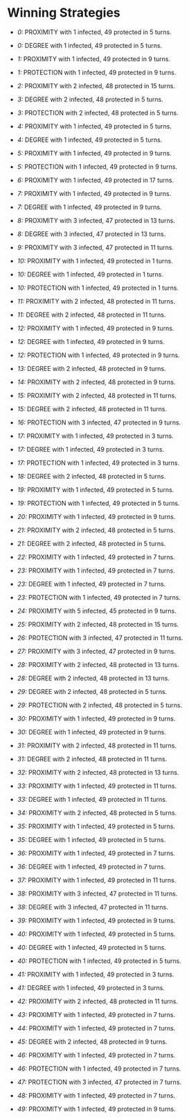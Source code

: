 # Winning Strategies

* _0:_ PROXIMITY with 1 infected, 49 protected in 5 turns.


* _0:_ DEGREE with 1 infected, 49 protected in 5 turns.


* _1:_ PROXIMITY with 1 infected, 49 protected in 9 turns.


* _1:_ PROTECTION with 1 infected, 49 protected in 9 turns.


* _2:_ PROXIMITY with 2 infected, 48 protected in 15 turns.


* _3:_ DEGREE with 2 infected, 48 protected in 5 turns.


* _3:_ PROTECTION with 2 infected, 48 protected in 5 turns.


* _4:_ PROXIMITY with 1 infected, 49 protected in 5 turns.


* _4:_ DEGREE with 1 infected, 49 protected in 5 turns.


* _5:_ PROXIMITY with 1 infected, 49 protected in 9 turns.


* _5:_ PROTECTION with 1 infected, 49 protected in 9 turns.


* _6:_ PROXIMITY with 1 infected, 49 protected in 17 turns.


* _7:_ PROXIMITY with 1 infected, 49 protected in 9 turns.


* _7:_ DEGREE with 1 infected, 49 protected in 9 turns.


* _8:_ PROXIMITY with 3 infected, 47 protected in 13 turns.


* _8:_ DEGREE with 3 infected, 47 protected in 13 turns.


* _9:_ PROXIMITY with 3 infected, 47 protected in 11 turns.


* _10:_ PROXIMITY with 1 infected, 49 protected in 1 turns.


* _10:_ DEGREE with 1 infected, 49 protected in 1 turns.


* _10:_ PROTECTION with 1 infected, 49 protected in 1 turns.


* _11:_ PROXIMITY with 2 infected, 48 protected in 11 turns.


* _11:_ DEGREE with 2 infected, 48 protected in 11 turns.


* _12:_ PROXIMITY with 1 infected, 49 protected in 9 turns.


* _12:_ DEGREE with 1 infected, 49 protected in 9 turns.


* _12:_ PROTECTION with 1 infected, 49 protected in 9 turns.


* _13:_ DEGREE with 2 infected, 48 protected in 9 turns.


* _14:_ PROXIMITY with 2 infected, 48 protected in 9 turns.


* _15:_ PROXIMITY with 2 infected, 48 protected in 11 turns.


* _15:_ DEGREE with 2 infected, 48 protected in 11 turns.


* _16:_ PROTECTION with 3 infected, 47 protected in 9 turns.


* _17:_ PROXIMITY with 1 infected, 49 protected in 3 turns.


* _17:_ DEGREE with 1 infected, 49 protected in 3 turns.


* _17:_ PROTECTION with 1 infected, 49 protected in 3 turns.


* _18:_ DEGREE with 2 infected, 48 protected in 5 turns.


* _19:_ PROXIMITY with 1 infected, 49 protected in 5 turns.


* _19:_ PROTECTION with 1 infected, 49 protected in 5 turns.


* _20:_ PROXIMITY with 1 infected, 49 protected in 9 turns.


* _21:_ PROXIMITY with 2 infected, 48 protected in 5 turns.


* _21:_ DEGREE with 2 infected, 48 protected in 5 turns.


* _22:_ PROXIMITY with 1 infected, 49 protected in 7 turns.


* _23:_ PROXIMITY with 1 infected, 49 protected in 7 turns.


* _23:_ DEGREE with 1 infected, 49 protected in 7 turns.


* _23:_ PROTECTION with 1 infected, 49 protected in 7 turns.


* _24:_ PROXIMITY with 5 infected, 45 protected in 9 turns.


* _25:_ PROXIMITY with 2 infected, 48 protected in 15 turns.


* _26:_ PROTECTION with 3 infected, 47 protected in 11 turns.


* _27:_ PROXIMITY with 3 infected, 47 protected in 9 turns.


* _28:_ PROXIMITY with 2 infected, 48 protected in 13 turns.


* _28:_ DEGREE with 2 infected, 48 protected in 13 turns.


* _29:_ DEGREE with 2 infected, 48 protected in 5 turns.


* _29:_ PROTECTION with 2 infected, 48 protected in 5 turns.


* _30:_ PROXIMITY with 1 infected, 49 protected in 9 turns.


* _30:_ DEGREE with 1 infected, 49 protected in 9 turns.


* _31:_ PROXIMITY with 2 infected, 48 protected in 11 turns.


* _31:_ DEGREE with 2 infected, 48 protected in 11 turns.


* _32:_ PROXIMITY with 2 infected, 48 protected in 13 turns.


* _33:_ PROXIMITY with 1 infected, 49 protected in 11 turns.


* _33:_ DEGREE with 1 infected, 49 protected in 11 turns.


* _34:_ PROXIMITY with 2 infected, 48 protected in 5 turns.


* _35:_ PROXIMITY with 1 infected, 49 protected in 5 turns.


* _35:_ DEGREE with 1 infected, 49 protected in 5 turns.


* _36:_ PROXIMITY with 1 infected, 49 protected in 7 turns.


* _36:_ DEGREE with 1 infected, 49 protected in 7 turns.


* _37:_ PROXIMITY with 1 infected, 49 protected in 11 turns.


* _38:_ PROXIMITY with 3 infected, 47 protected in 11 turns.


* _38:_ DEGREE with 3 infected, 47 protected in 11 turns.


* _39:_ PROXIMITY with 1 infected, 49 protected in 9 turns.


* _40:_ PROXIMITY with 1 infected, 49 protected in 5 turns.


* _40:_ DEGREE with 1 infected, 49 protected in 5 turns.


* _40:_ PROTECTION with 1 infected, 49 protected in 5 turns.


* _41:_ PROXIMITY with 1 infected, 49 protected in 3 turns.


* _41:_ DEGREE with 1 infected, 49 protected in 3 turns.


* _42:_ PROXIMITY with 2 infected, 48 protected in 11 turns.


* _43:_ PROXIMITY with 1 infected, 49 protected in 7 turns.


* _44:_ PROXIMITY with 1 infected, 49 protected in 7 turns.


* _45:_ DEGREE with 2 infected, 48 protected in 9 turns.


* _46:_ PROXIMITY with 1 infected, 49 protected in 7 turns.


* _46:_ PROTECTION with 1 infected, 49 protected in 7 turns.


* _47:_ PROTECTION with 3 infected, 47 protected in 7 turns.


* _48:_ PROXIMITY with 1 infected, 49 protected in 7 turns.


* _49:_ PROXIMITY with 1 infected, 49 protected in 9 turns.


